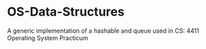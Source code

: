 OS-Data-Structures
==================

A generic implementation of a hashable and queue used in CS: 4411 Operating System Practicum
